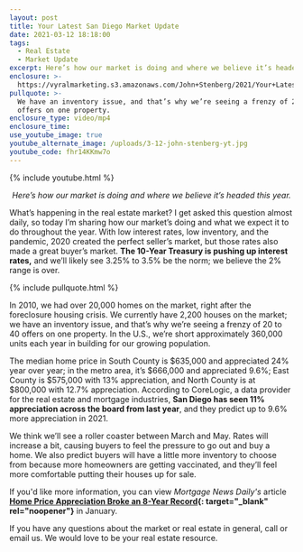```yaml
---
layout: post
title: Your Latest San Diego Market Update
date: 2021-03-12 18:18:00
tags:
  - Real Estate
  - Market Update
excerpt: Here’s how our market is doing and where we believe it’s headed this year.
enclosure: >-
  https://vyralmarketing.s3.amazonaws.com/John+Stenberg/2021/Your+Latest+San+Diego+Market+Update.mp4
pullquote: >-
  We have an inventory issue, and that’s why we’re seeing a frenzy of 20 to 40
  offers on one property.
enclosure_type: video/mp4
enclosure_time:
use_youtube_image: true
youtube_alternate_image: /uploads/3-12-john-stenberg-yt.jpg
youtube_code: fhr14KKmw7o
---
```

{% include youtube.html %}

<p style="text-align: center;"><em>Here’s how our market is doing and where we believe it’s headed this year.</em><p>

What’s happening in the real estate market? I get asked this question almost daily, so today I’m sharing how our market’s doing and what we expect it to do throughout the year. With low interest rates, low inventory, and the pandemic, 2020 created the perfect seller’s market, but those rates also made a great buyer’s market. **The 10-Year Treasury is pushing up interest rates,** and we’ll likely see 3.25% to 3.5% be the norm; we believe the 2% range is over.

{% include pullquote.html %}

In 2010, we had over 20,000 homes on the market, right after the foreclosure housing crisis. We currently have 2,200 houses on the market; we have an inventory issue, and that’s why we’re seeing a frenzy of 20 to 40 offers on one property. In the U.S., we’re short approximately 360,000 units each year in building for our growing population.&nbsp;

The median home price in South County is $635,000 and appreciated 24% year over year; in the metro area, it’s $666,000 and appreciated 9.6%; East County is $575,000 with 13% appreciation, and North County is at $800,000 with 12.7% appreciation. According to CoreLogic, a data provider for the real estate and mortgage industries, **San Diego has seen 11% appreciation across the board from last year**, and they predict up to 9.6% more appreciation in 2021.

We think we’ll see a roller coaster between March and May. Rates will increase a bit, causing buyers to feel the pressure to go out and buy a home. We also predict buyers will have a little more inventory to choose from because more homeowners are getting vaccinated, and they’ll feel more comfortable putting their houses up for sale.

If you'd like more information, you can view&nbsp;*Mortgage News Daily's* article **[Home Price Appreciation Broke an 8-Year Record](https://urldefense.com/v3/__http:/send.alta.org/link.cfm?r=XmrK4F4YaeodRcYnG3we8w**A&amp;pe=gypajOkdpDMcpnxJHeZbRitJRAssIKj4AuzyIx9VuNk-TuuOfgn715KFwyyrhf5i3-eMHiG--sZPgcllUE1JFw**A&amp;t=5XlGfwWejHAe04bpSaQUHg**A__;fn5-fn5-!!L1aKtqoz4WY!K8Nn-IKp2NY5Z3CIrEfVb5GncMJdMmnJt7KtinbrhMfG2P0aPDxJvVW1Fq6mkQS8$){: target="_blank" rel="noopener"}** in January.

If you have any questions about the market or real estate in general, call or email us. We would love to be your real estate resource.
